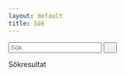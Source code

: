 ```yaml
--- 
layout: default 
title: Sök 
---
```

<div id="content">
<div class="container">
    <div class="row">
        <div class="col-md-6 offset-md-3">
            <div class="search page w-100">
                <form action="/search.html" method="get" autocomplete="off" class="search-form">
                    <input type="text" id="search-box" class="w-100 lead" name="query" placeholder="Sök">
                    <button class="btn search-button" type="submit">
                        <i class="icon-font icon-search text-black h3">&#xe800;</i>
                    </button>
                </form>
            </div>
            <div class="bokstav text-white pl-1 mt-2">Sökresultat</div>
            <div id="search-results" class="m-0"></div>
        </div>
    </div>
</div>
<script>
    window.store ={
        {% for page in site.artiklar %}
            "{{page.url | slugify}}": {
                "title": "{{page.title | xml_escape}}",
                "url": "{{page.url | xml_escape}}",
                "tags": "{% for tag in page.tags %}{{tag}}{% unless forloop.last %}, {% endunless %}{% endfor %}"
            }
            {% unless forloop.last %},{% endunless %}
        {% endfor %}
    }
</script>
<script src="/js/lunr.min.js"></script>
<script src="/js/search.js"></script>
</div>